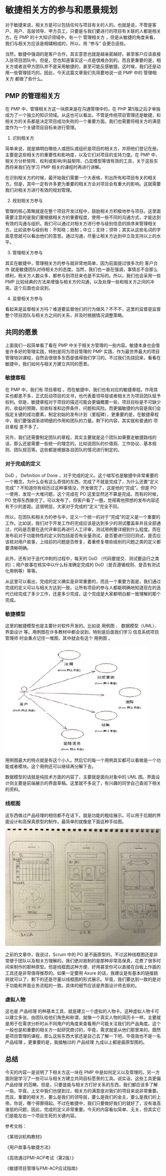 # 敏捷相关方的参与和愿景规划

对于敏捷来说，相关方是可以包括任何与项目有关的人的。也就是说，不管是客户、用户、高层领导、甲方员工，只要是与我们要进行的项目有关联的人都是相关方。在 PMP 的十大知识领域中，有一个 管理相关方 ，但是从敏捷的角度来看，我们与相关方应该是相辅相成的，所以，用 “参与” 会更合适些。

当然，敏捷中强调的是客户合作，其实意思也就是越亲密越好。甚至客户应该直接入驻项目团队中。但是，您也知道事实这一点是很难办到的。而且更重要的是，相关方或者说甲方团队并不是采用敏捷的，甚至可能反感敏捷。这时候，我们还是动用一些管理技巧的。因此，今天这篇文章我们先简要地说一说 PMP 中的 管理相关方 都做了些什么。

## PMP 的管理相关方

在 PMP 中，管理相关方这一块原来是在沟通管理中的，在 PHP 第5版之后才单独成为了一个独立的知识领域。从这也可以看出，不管是传统项目管理还是敏捷，和相关方的关系都是决定项目成功失败的一个重要方面。我们也需要将相关方的满意度作为一个关键项目目标来进行管理。

1. 识别相关方

简单来说，就是搞明白哪些人或团队或组织是项目的相关方，并把他们登记在册。主要是这些相关方的重要性和影响度，以及它们对项目的支持力度。在 PMP 中，相关方分析矩阵、权利或影响/利益矩阵、凸显模型等很有效的工具，关于这些东西将来我们在学习 PMP 相关的课程时再进行讲解。

在识别相关方的时候，最开始我们需要一个大表格，列出所有和项目有关的相关方。但是，其中一定有许多更为重要的相关方会对项目会有重大的影响。这就需要我们对相关方进行有效的规划管理。

2. 规划相关方参与

管理的核心策略就是在整个项目开发过程中，鼓励相关方积极地参与项目。这里面需要注意的是我们要根据相关方的重要程度，使用一些不同的沟通方式，才能达到有效的沟通与组织。我们可以通过对相关方进行参与级别信息的排序来管理相关方。比如说参与级别有：不知晓；抵制；中立；支持；领导；其实从这些名词的字面意思就可以看出他们的意思。通过沟通，尽量让相关方达到中立及支持以上的水平。

3. 管理相关方参与

其实在敏捷中，管理相关方的参与就非常地简单，因为前面提过很多次的 客户合作 就是敏捷团队对待相关方的态度。当然，我们也一直在强调，事情总不会那么顺利，相关方人数众多，都参与到项目来也是不实际的。所以，我们也会采用一些 PMP 比较经典的方法来增强与相关方的沟通，以及处理一些和相关方之间的冲突。这个后面也会说到。

4. 监督相关方参与

看起来是监督相关方吗？难道要监督他们的行为做风？不不不，这里的监督是监督整个项目团队与相关方之间的关系，并及时根据情况调整策略。

## 共同的愿景

上面我们一起简单看了看在 PMP 中关于相关方管理的一些内容。敏捷本身也会借鉴许多好的管理实践，特别是同为项目管理的 PMP 实践，作为最世界最大的项目管理培训课程，自然会很很多东西是值得我们学习的。不过我们先绕回来，看看在敏捷中，我们如何与相关方建立共同的愿景。

### 敏捷章程

在 PMP 中，我们有 项目章程 。而在敏捷中，我们也有对应的敏捷章程。作用其实也都差不多，正式启动项目的文书，也代表着领导层或者相关方为项目团队赋予权利。但是，敏捷章程对于项目的描述可能会更偏概要一些，项目目标是不可缺少的，收益的预期，验收标准和边界条件，问题和风险。而更偏敏捷的内容是我们会指定关键的成功要素，制定初始的发布计划（里程碑），更重要的是，在敏捷章程中，我们要强调渐进明细的作用和团队的力量。剩下的内容，其实就和普通的 项目章程 差不多了。

另外，我们还需要制定团队的章程，其实主要就是这个团队如果要走敏捷路线的话，那么还是需要一些统一的理念的。比如说团队的价值观、工作协议、基本规则、团队规范等。这些都是根据各自团队的情况进行制定的。

### 对于完成的定义

DoD ， Definition of Done ，对于完成的定义。这个缩写也是敏捷中非常重要的一个概念。为什么会有这么奇怪的东西，完成了不就是完成了，为什么还要“定义完成”？不知道你有经历过这种事情没，开发做完了，这是他的“完成”。但是 PO 一使用，发现一大堆问题，这个完成在 PO 这里显然还不算是完成。而有的时候，PO 觉得东西做完了，可以发布了，但客户看了一圈，觉得离他预想的发布内容还有不少的差距。这很明显，大家对于完成的“定义”完全不同。

所以，在团队和相关方的参与中，定义一个统一的对于“完成”的定义是一个重要的工作。比如说，我们对于开发工作的完成应该是达到多少的测试覆盖率并且全部通过，代码是否要在迭代评审后再进行人工评审，测试用例要详细到什么程度。而在发布前对于功能特性的定义则包括是否有全量测试，是否要进行回归测试，是否应该核对用户故事，上线前的问题是否修复，着重修复哪些级别的问题之类的定义都要清晰明确。

此外，还有对于迭代冲刺的过程中，每天的 DoD （代码要提交、测试要运行之类的）；用户故事在核实中以什么标准确定完成的 DoD（是否遵循规则、是否有测试化用例等）等等。

从这里可以看出，完成的定义确实是非常重要的，而且一个重要方面是，我们通过完成的定义可以与相关方达到一致。让所有项目的参与人都能明确地知道现在的迭代已经完成了多少工作，还差多少完成，这个完成是大家都明白都一致理解的那个完成。

### 敏捷模型

这里的敏捷模型也是主要针对软件开发的。比如说 用例图 、 数据模型（UML）、界面设计 等。用例图在许多教材中都会说到，特别是后面我们学习 信息系统项目管理师 时会重点记住一堆图，其中就会有这个 用例图 。

![./img/411.jpg](./img/411.jpg)

用例图最大的特点就是有这个小人。然后它的每一个用例其实都可以看做是一个功能或者模块。这个用例还可以继续再分解下去。

数据模型的话就是纯技术方面的内容了，主要就是面向对象中的 UML 图。界面设计则主要是前端展示的界面草稿。这里就不多说了，有兴趣的同学自己查阅下相关的资料。

### 线框图

这东西做过产品经理的相信都不在话下。就是功能的粗绘展示。可以用于后期的界面设计和高保真原型的制作。最简单的就像是下面这种手绘图。

![./img/412.jpg](./img/412.jpg)

之前的文章中，我说过，Scrum 中的 PO 是不画原型的。不过这种线框图还是非常便于团队以及相关方理解的。我们绝对抵制的是那种非常高保真，花费了很多时间来制作的那种原型。但是线框图这种方便、好用甚至你可以直接在白板上作画的工具还是非常值得推荐的。如果一定要用 Axure 的话，我建议是有基本的链接跳转就可以了，剩下的还是尽量以线框图的形式展示。毕竟，我们要达到一致的是对于功能和界面业务流程的一致。具体的细节应该是界面设计师去抠的。

### 虚拟人物

这也是 产品经理 的种基本工具，就是建立一个虚拟的人物卡。这种虚拟人物卡可以建立多张，由团队给他们角色和称谓，就像一个真实人物的简历卡一样。主要就是用于在需求分析时从不同用户的角度来查看用户可能关注我们的产品角度。这个一般也是和重要的相关方一起研究商讨的，毕竟，需求就是从他们那里来的。既然是项目管理的课程，那么这些东西大家还是自己去了解一下吧，毕竟我也不是一名 产品经理 。更重要的是，我接触过的 产品经理 九成以上都是画原型图的。

## 总结

今天的内容一是说明了下相关方这一块在 PMP 中是如何定义以及管理的。另一方面则是学习了一些可以与相关方建立共同目标愿景的工具。说实话，这些工具更偏 产品经理 的范畴。但是，只要是能与相关方打好关系的东西，我们都应该多了解一些。毕竟，上文中我们也提到过，相关方的满意度对我们的项目来说非常重要。而且，重要的相关方，要么是我们的领导层，要么是我们的金主，要么是我们的上帝。你说，哪个得罪得起。不过在敏捷中，我们只要做好我们的就好了，没有谁高谁低的问题，因此，完成的定义非常重要。今天的内容看似简单、无关，但其实它们是能左右一个项目生死的关键内容。

参考文档：

《某培训机构教材》

《用户故事与敏捷方法》

《高效通过PMI-ACP考试（第2版）》

《敏捷项目管理与PMI-ACP应试指南》


